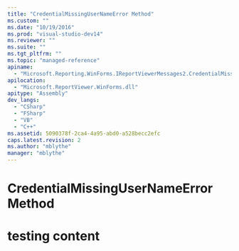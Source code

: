 ```yaml
---
title: "CredentialMissingUserNameError Method"
ms.custom: ""
ms.date: "10/19/2016"
ms.prod: "visual-studio-dev14"
ms.reviewer: ""
ms.suite: ""
ms.tgt_pltfrm: ""
ms.topic: "managed-reference"
apiname: 
  - "Microsoft.Reporting.WinForms.IReportViewerMessages2.CredentialMissingUserNameError"
apilocation: 
  - "Microsoft.ReportViewer.WinForms.dll"
apitype: "Assembly"
dev_langs: 
  - "CSharp"
  - "FSharp"
  - "VB"
  - "C++"
ms.assetid: 5090378f-2ca4-4a95-abd0-a528becc2efc
caps.latest.revision: 2
ms.author: "mblythe"
manager: "mblythe"
---
```

# CredentialMissingUserNameError Method
# testing content